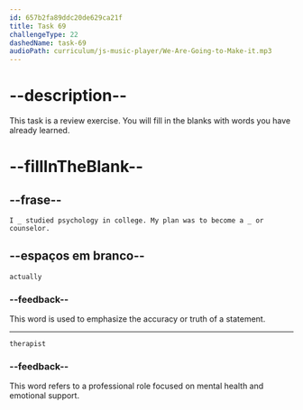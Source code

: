 ```yaml
---
id: 657b2fa89ddc20de629ca21f
title: Task 69
challengeType: 22
dashedName: task-69
audioPath: curriculum/js-music-player/We-Are-Going-to-Make-it.mp3
---
```


<!--
AUDIO REFERENCE:
Anna: Hey! It's an interesting story. I actually studied psychology in college. My plan was to become a therapist or counselor.
-->

# --description--

This task is a review exercise. You will fill in the blanks with words you have already learned.

# --fillInTheBlank--

## --frase--

`I _ studied psychology in college. My plan was to become a _ or counselor.`

## --espaços em branco--

`actually`

### --feedback--

This word is used to emphasize the accuracy or truth of a statement.

---

`therapist`

### --feedback--

This word refers to a professional role focused on mental health and emotional support.

